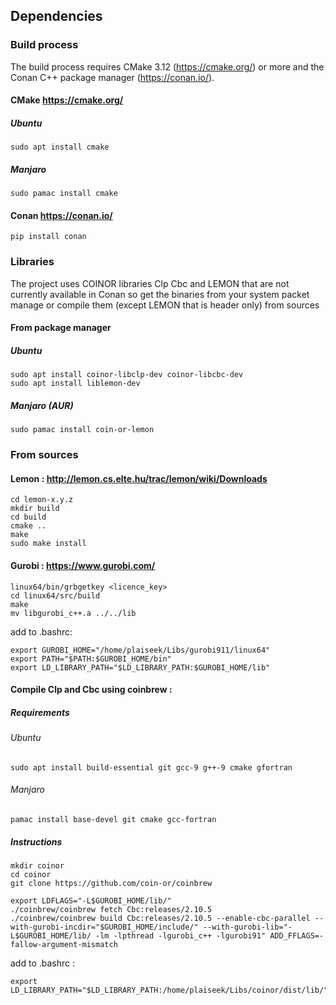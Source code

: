 ## Dependencies

### Build process
The build process requires CMake 3.12 (https://cmake.org/) or more and the Conan C++ package manager (https://conan.io/).
    
#### CMake https://cmake.org/
##### Ubuntu
    sudo apt install cmake
##### Manjaro
    sudo pamac install cmake

#### Conan https://conan.io/
    pip install conan

### Libraries
The project uses COINOR libraries Clp Cbc and LEMON that are not currently available in Conan so get the binaries from your system packet manage or compile them (except LEMON that is header only) from sources

#### From package manager
##### Ubuntu
    sudo apt install coinor-libclp-dev coinor-libcbc-dev
    sudo apt install liblemon-dev
##### Manjaro (AUR)
    sudo pamac install coin-or-lemon

### From sources
#### Lemon : http://lemon.cs.elte.hu/trac/lemon/wiki/Downloads
    cd lemon-x.y.z
    mkdir build
    cd build
    cmake ..
    make
    sudo make install

#### Gurobi : https://www.gurobi.com/
    linux64/bin/grbgetkey <licence_key>
    cd linux64/src/build
    make
    mv libgurobi_c++.a ../../lib
    
add to .bashrc:

    export GUROBI_HOME="/home/plaiseek/Libs/gurobi911/linux64"
    export PATH="$PATH:$GUROBI_HOME/bin"
    export LD_LIBRARY_PATH="$LD_LIBRARY_PATH:$GUROBI_HOME/lib"

#### Compile Clp and Cbc using coinbrew :
##### Requirements
###### Ubuntu
    sudo apt install build-essential git gcc-9 g++-9 cmake gfortran
###### Manjaro
    pamac install base-devel git cmake gcc-fortran

##### Instructions
    mkdir coinor
    cd coinor
    git clone https://github.com/coin-or/coinbrew
<!-- export OPT_CFLAGS="-pipe -flto -march=native"
    export OPT_CXXFLAGS="-pipe -flto -march=native"
    export LDFLAGS="-L$GUROBI_HOME/lib/ -pipe -flto" -->
    export LDFLAGS="-L$GUROBI_HOME/lib/"
    ./coinbrew/coinbrew fetch Cbc:releases/2.10.5
    ./coinbrew/coinbrew build Cbc:releases/2.10.5 --enable-cbc-parallel --with-gurobi-incdir="$GUROBI_HOME/include/" --with-gurobi-lib="-L$GUROBI_HOME/lib/ -lm -lpthread -lgurobi_c++ -lgurobi91" ADD_FFLAGS=-fallow-argument-mismatch

add to .bashrc :

    export LD_LIBRARY_PATH="$LD_LIBRARY_PATH:/home/plaiseek/Libs/coinor/dist/lib/"
